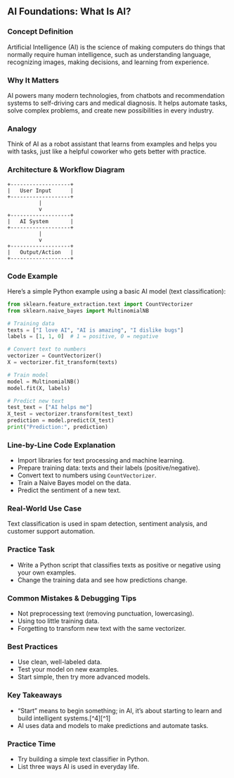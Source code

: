 

## AI Foundations: What Is AI?

### Concept Definition

Artificial Intelligence (AI) is the science of making computers do things that normally require human intelligence, such as understanding language, recognizing images, making decisions, and learning from experience.

### Why It Matters

AI powers many modern technologies, from chatbots and recommendation systems to self-driving cars and medical diagnosis. It helps automate tasks, solve complex problems, and create new possibilities in every industry.

### Analogy

Think of AI as a robot assistant that learns from examples and helps you with tasks, just like a helpful coworker who gets better with practice.

### Architecture \& Workflow Diagram

```
+-------------------+
|   User Input      |
+-------------------+
          |
          v
+-------------------+
|   AI System       |
+-------------------+
          |
          v
+-------------------+
|   Output/Action   |
+-------------------+
```


### Code Example

Here’s a simple Python example using a basic AI model (text classification):

```python
from sklearn.feature_extraction.text import CountVectorizer
from sklearn.naive_bayes import MultinomialNB

# Training data
texts = ["I love AI", "AI is amazing", "I dislike bugs"]
labels = [1, 1, 0]  # 1 = positive, 0 = negative

# Convert text to numbers
vectorizer = CountVectorizer()
X = vectorizer.fit_transform(texts)

# Train model
model = MultinomialNB()
model.fit(X, labels)

# Predict new text
test_text = ["AI helps me"]
X_test = vectorizer.transform(test_text)
prediction = model.predict(X_test)
print("Prediction:", prediction)
```


### Line-by-Line Code Explanation

- Import libraries for text processing and machine learning.
- Prepare training data: texts and their labels (positive/negative).
- Convert text to numbers using `CountVectorizer`.
- Train a Naive Bayes model on the data.
- Predict the sentiment of a new text.


### Real-World Use Case

Text classification is used in spam detection, sentiment analysis, and customer support automation.

### Practice Task

- Write a Python script that classifies texts as positive or negative using your own examples.
- Change the training data and see how predictions change.


### Common Mistakes \& Debugging Tips

- Not preprocessing text (removing punctuation, lowercasing).
- Using too little training data.
- Forgetting to transform new text with the same vectorizer.


### Best Practices

- Use clean, well-labeled data.
- Test your model on new examples.
- Start simple, then try more advanced models.


### Key Takeaways

- “Start” means to begin something; in AI, it’s about starting to learn and build intelligent systems.[^4][^1]
- AI uses data and models to make predictions and automate tasks.


### Practice Time

- Try building a simple text classifier in Python.
- List three ways AI is used in everyday life.

